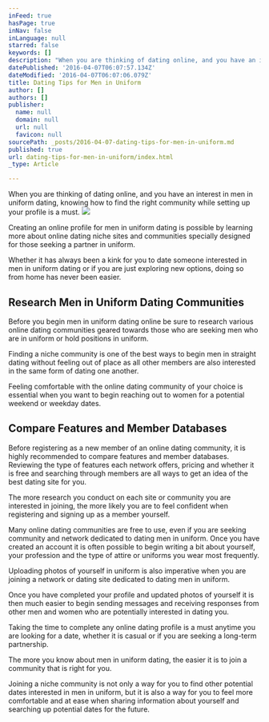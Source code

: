 ```yaml
---
inFeed: true
hasPage: true
inNav: false
inLanguage: null
starred: false
keywords: []
description: "When you are thinking of dating online, and you have an interest in men in uniform dating, knowing how to find the right community while setting up your profile is a must.\_"
datePublished: '2016-04-07T06:07:57.134Z'
dateModified: '2016-04-07T06:07:06.079Z'
title: Dating Tips for Men in Uniform
author: []
authors: []
publisher:
  name: null
  domain: null
  url: null
  favicon: null
sourcePath: _posts/2016-04-07-dating-tips-for-men-in-uniform.md
published: true
url: dating-tips-for-men-in-uniform/index.html
_type: Article

---
```

When you are thinking of dating online, and you have an interest in men in uniform dating, knowing how to find the right community while setting up your profile is a must. ![](https://the-grid-user-content.s3-us-west-2.amazonaws.com/5d61ed84-1618-4a3b-9c26-5561ef14a330.jpg)

Creating an online profile for men in uniform dating is possible by learning more about online dating niche sites and communities specially designed for those seeking a partner in uniform. 

Whether it has always been a kink for you to date someone interested in men in uniform dating or if you are just exploring new options, doing so from home has never been easier.

## Research Men in Uniform Dating Communities 

Before you begin men in uniform dating online be sure to research various online dating communities geared towards those who are seeking men who are in uniform or hold positions in uniform.

Finding a niche community is one of the best ways to begin men in straight dating without feeling out of place as all other members are also interested in the same form of dating one another. 

Feeling comfortable with the online dating community of your choice is essential when you want to begin reaching out to women for a potential weekend or weekday dates.

## Compare Features and Member Databases 

Before registering as a new member of an online dating community, it is highly recommended to compare features and member databases. Reviewing the type of features each network offers, pricing and whether it is free and searching through members are all ways to get an idea of the best dating site for you.

The more research you conduct on each site or community you are interested in joining, the more likely you are to feel confident when registering and signing up as a member yourself. 

Many online dating communities are free to use, even if you are seeking community and network dedicated to dating men in uniform. Once you have created an account it is often possible to begin writing a bit about yourself, your profession and the type of attire or uniforms you wear most frequently. 

Uploading photos of yourself in uniform is also imperative when you are joining a network or dating site dedicated to dating men in uniform.

Once you have completed your profile and updated photos of yourself it is then much easier to begin sending messages and receiving responses from other men and women who are potentially interested in dating you. 

Taking the time to complete any online dating profile is a must anytime you are looking for a date, whether it is casual or if you are seeking a long-term partnership. 

The more you know about men in uniform dating, the easier it is to join a community that is right for you.

Joining a niche community is not only a way for you to find other potential dates interested in men in uniform, but it is also a way for you to feel more comfortable and at ease when sharing information about yourself and searching up potential dates for the future.